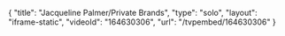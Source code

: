{
    "title": "Jacqueline Palmer\/Private Brands",
    "type": "solo",
    "layout": "iframe-static",
    "videoId": "164630306",
    "url": "\/tvpembed\/164630306"
}